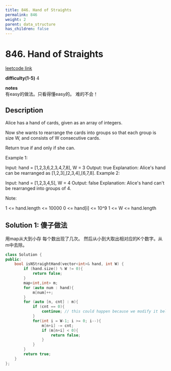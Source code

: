 ```yaml
---
title: 846. Hand of Straights
permalink: 846
weight: 2
parent: data_structure
has_children: false
---
```

# 846. Hand of Straights
[leetcode link](https://leetcode.com/problems/hand-of-straights/)

**difficulty(1-5)** 
4

**notes**   
有easy的做法。只看得懂easy的。
难的不会！

## Description
Alice has a hand of cards, given as an array of integers.

Now she wants to rearrange the cards into groups so that each group is size W, and consists of W consecutive cards.

Return true if and only if she can.

 

Example 1:

Input: hand = [1,2,3,6,2,3,4,7,8], W = 3
Output: true
Explanation: Alice's hand can be rearranged as [1,2,3],[2,3,4],[6,7,8].
Example 2:

Input: hand = [1,2,3,4,5], W = 4
Output: false
Explanation: Alice's hand can't be rearranged into groups of 4.
 

Note:

1 <= hand.length <= 10000
0 <= hand[i] <= 10^9
1 <= W <= hand.length

## Solution 1: 傻子做法

用map从大到小存 每个数出现了几次。
然后从小到大取出相对应的K个数字。从m中去除。

```c++
class Solution {
public:
    bool isNStraightHand(vector<int>& hand, int W) {
        if (hand.size() % W != 0){
            return false;
        }
        map<int,int> m;
        for (auto num : hand){
            m[num]++;
        }
        for (auto [n, cnt] : m){
            if (cnt == 0){
                continue; // this could happen because we modify it below. 
            }
            for(int i = W-1; i >= 0; i--){
                m[n+i] -= cnt;
                if (m[n+i] < 0){
                    return false;
                }
            }
        }
        return true;
    }
};
```


